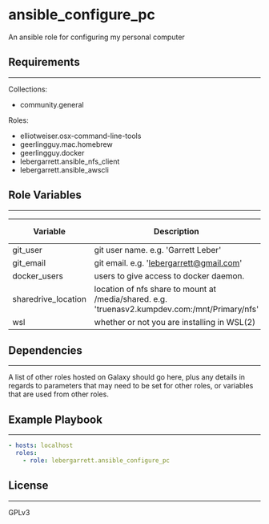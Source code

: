 # ansible_configure_pc

An ansible role for configuring my personal computer

## Requirements
------------

Collections:

- community.general

Roles:

- elliotweiser.osx-command-line-tools
- geerlingguy.mac.homebrew
- geerlingguy.docker
- lebergarrett.ansible_nfs_client
- lebergarrett.ansible_awscli

## Role Variables
--------------

| Variable            | Description                                                                                     | Type         | Required? | Default Value |
|---------------------|-------------------------------------------------------------------------------------------------|--------------|-----------|---------------|
| git_user            | git user name. e.g. 'Garrett Leber'                                                             | string       | y         |               |
| git_email           | git email. e.g. 'lebergarrett@gmail.com'                                                        | string       | y         |               |
| docker_users        | users to give access to docker daemon.                                                          | list(string) |           |               |
| sharedrive_location | location of nfs share to mount at /media/shared. e.g. 'truenasv2.kumpdev.com:/mnt/Primary/nfs'  | string       |           |               |
| wsl                 | whether or not you are installing in WSL(2)                                                     | bool         |           | false         |

## Dependencies
------------

A list of other roles hosted on Galaxy should go here, plus any details in regards to parameters that may need to be set for other roles, or variables that are used from other roles.

## Example Playbook
----------------

```yml
- hosts: localhost
  roles:
    - role: lebergarrett.ansible_configure_pc
```

## License
-------

GPLv3
